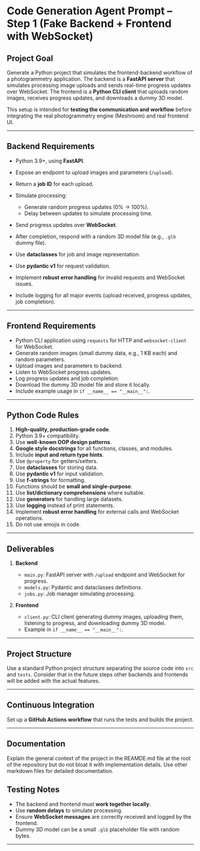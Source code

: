 # **Code Generation Agent Prompt – Step 1 (Fake Backend + Frontend with WebSocket)**

## **Project Goal**

Generate a Python project that simulates the frontend-backend workflow of a photogrammetry application.
The backend is a **FastAPI server** that simulates processing image uploads and sends real-time progress updates over WebSocket.
The frontend is a **Python CLI client** that uploads random images, receives progress updates, and downloads a dummy 3D model.

This setup is intended for **testing the communication and workflow** before integrating the real photogrammetry engine (Meshroom) and real frontend UI.

---

## **Backend Requirements**

* Python 3.9+, using **FastAPI**.
* Expose an endpoint to upload images and parameters (`/upload`).
* Return a **job ID** for each upload.
* Simulate processing:

  * Generate random progress updates (0% → 100%).
  * Delay between updates to simulate processing time.
* Send progress updates over **WebSocket**.
* After completion, respond with a random 3D model file (e.g., `.glb` dummy file).
* Use **dataclasses** for job and image representation.
* Use **pydantic v1** for request validation.
* Implement **robust error handling** for invalid requests and WebSocket issues.
* Include logging for all major events (upload received, progress updates, job completion).

---

## **Frontend Requirements**

* Python CLI application using `requests` for HTTP and `websocket-client` for WebSocket.
* Generate random images (small dummy data, e.g., 1 KB each) and random parameters.
* Upload images and parameters to backend.
* Listen to WebSocket progress updates.
* Log progress updates and job completion.
* Download the dummy 3D model file and store it locally.
* Include example usage in `if __name__ == "__main__":`.

---

## **Python Code Rules**

1. **High-quality, production-grade code**.
2. Python 3.9+ compatibility.
3. Use **well-known OOP design patterns**.
4. **Google style docstrings** for all functions, classes, and modules.
5. Include **input and return type hints**.
6. Use `@property` for getters/setters.
7. Use **dataclasses** for storing data.
8. Use **pydantic v1** for input validation.
9. Use **f-strings** for formatting.
10. Functions should be **small and single-purpose**.
11. Use **list/dictionary comprehensions** where suitable.
12. Use **generators** for handling large datasets.
13. Use **logging** instead of print statements.
14. Implement **robust error handling** for external calls and WebSocket operations.
15. Do not use emojis in code.

---

## **Deliverables**

1. **Backend**

   * `main.py`: FastAPI server with `/upload` endpoint and WebSocket for progress.
   * `models.py`: Pydantic and dataclasses definitions.
   * `jobs.py`: Job manager simulating processing.

2. **Frontend**

   * `client.py`: CLI client generating dummy images, uploading them, listening to progress, and downloading dummy 3D model.
   * Example in `if __name__ == "__main__":`.

---

## **Project Structure**

Use a standard Python project structure separating the source code into `src` and `tests`.
Consider that in the future steps other backends and frontends will be added with the actual features.

---

## **Continuous Integration**

Set up a **GitHub Actions workflow** that runs the tests and builds the project.

---

## **Documentation**

Explain the general context of the project in the REAMDE.md file at the root of the repository but do not bloat it with implementation details.
Use other markdown files for detailed documentation.


## **Testing Notes**

* The backend and frontend must **work together locally**.
* Use **random delays** to simulate processing.
* Ensure **WebSocket messages** are correctly received and logged by the frontend.
* Dummy 3D model can be a small `.glb` placeholder file with random bytes.

---

